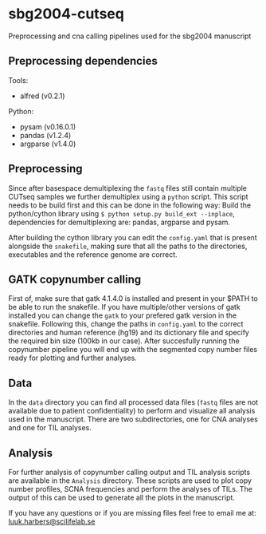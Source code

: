 # sbg2004-cutseq
Preprocessing and cna calling pipelines used for the sbg2004 manuscript

## Preprocessing dependencies
Tools:
* alfred (v0.2.1)

Python:
* pysam (v0.16.0.1)
* pandas (v1.2.4)
* argparse (v1.4.0)

## Preprocessing
Since after basespace demultiplexing the `fastq` files still contain multiple CUTseq samples we further demultiplex using a `python` script. This script needs to be build first and this can be done in the following way: Build the python/cython library using `$ python setup.py build_ext --inplace`, dependencies for demultiplexing are: pandas, argparse and pysam.

After building the cython library you can edit the `config.yaml` that is present alongside the `snakefile`, making sure that all the paths to the directories, executables and the reference genome are correct. 

## GATK copynumber calling
First of, make sure that gatk 4.1.4.0 is installed and present in your $PATH to be able to run the snakefile. If you have multiple/other versions of gatk installed you can change the `gatk` to your prefered gatk version in the snakefile. Following this, change the paths in `config.yaml` to the correct directories and human reference (hg19) and its dictionary file and specify the required bin size (100kb in our case). After succesfully running the copynumber pipeline you will end up with the segmented copy number files ready for plotting and further analyses. 

## Data
In the `data` directory you can find all processed data files (`fastq` files are not available due to patient confidentiality) to perform and visualize all analysis used in the manuscript. There are two subdirectories, one for CNA analyses and one for TIL analyses.

## Analysis
For further analysis of copynumber calling output and TIL analysis scripts are available in the `Analysis` directory. These scripts are used to plot copy number profiles, SCNA frequencies and perform the analyses of TILs.  The output of this can be used to generate all the plots in the manuscript.


If you have any questions or if you are missing files feel free to email me at: luuk.harbers@scilifelab.se